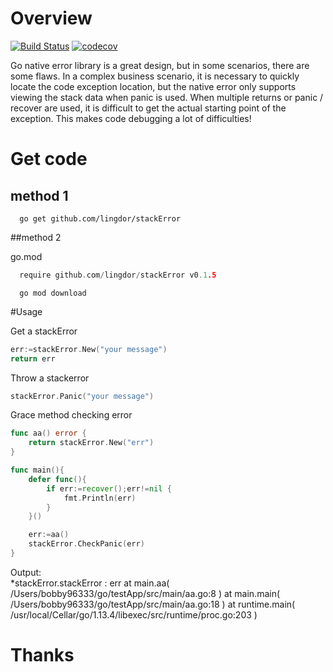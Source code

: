 # Overview
[![Build Status](https://travis-ci.org/lingdor/stackError.svg?branch=master)](https://travis-ci.org/lingdor/stackError)
[![codecov](https://codecov.io/gh/lingdor/stackError/branch/master/graph/badge.svg)](https://codecov.io/gh/lingdor/stackError)


Go native error library is a great design, but in some scenarios, there are some flaws. In a complex business scenario, it is necessary to quickly locate the code exception location, but the native error only supports viewing the stack data when panic is used. When multiple returns or panic / recover are used, it is difficult to get the actual starting point of the exception. This makes code debugging a lot of difficulties!

# Get code

## method 1

```shell script
  go get github.com/lingdor/stackError
```

##method 2

go.mod
```go
  require github.com/lingdor/stackError v0.1.5
```
```shell script
  go mod download
```

#Usage

Get a stackError
```go
err:=stackError.New("your message")
return err
```
Throw a stackerror
```go
stackError.Panic("your message")
```
Grace method checking error
```go
func aa() error {
    return stackError.New("err")
}

func main(){
	defer func(){
		if err:=recover();err!=nil {
			fmt.Println(err)
		}
	}()

	err:=aa()
	stackError.CheckPanic(err)
}

```

Output: \
*stackError.stackError : err
  at main.aa( /Users/bobby96333/go/testApp/src/main/aa.go:8 )
  at main.main( /Users/bobby96333/go/testApp/src/main/aa.go:18 )
  at runtime.main( /usr/local/Cellar/go/1.13.4/libexec/src/runtime/proc.go:203 )

# Thanks



